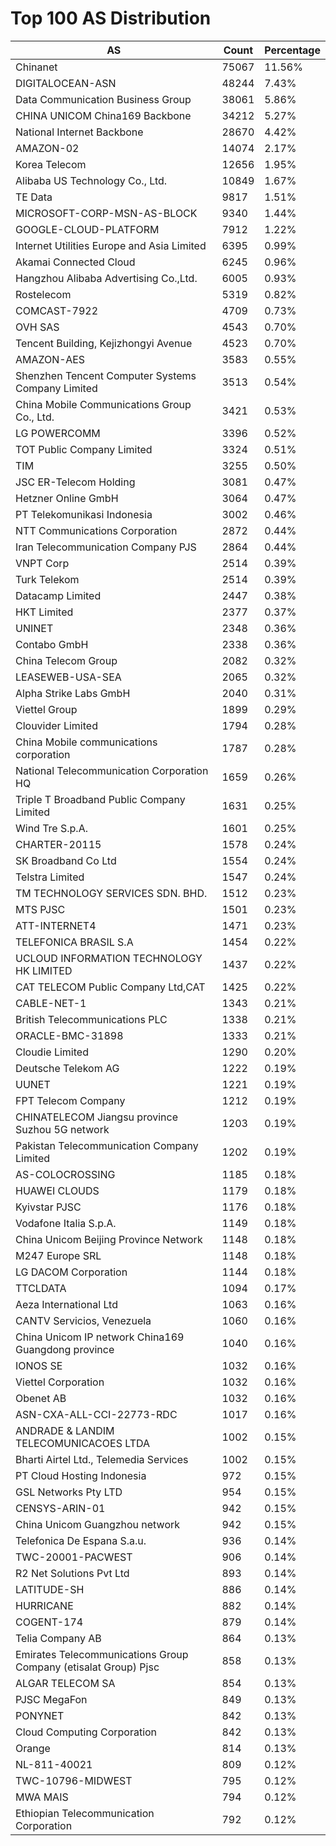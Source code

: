 # Top 100 AS Distribution
| AS | Count | Percentage |
|----|----|----|
| Chinanet | 75067 | 11.56% |
| DIGITALOCEAN-ASN | 48244 | 7.43% |
| Data Communication Business Group | 38061 | 5.86% |
| CHINA UNICOM China169 Backbone | 34212 | 5.27% |
| National Internet Backbone | 28670 | 4.42% |
| AMAZON-02 | 14074 | 2.17% |
| Korea Telecom | 12656 | 1.95% |
| Alibaba US Technology Co., Ltd. | 10849 | 1.67% |
| TE Data | 9817 | 1.51% |
| MICROSOFT-CORP-MSN-AS-BLOCK | 9340 | 1.44% |
| GOOGLE-CLOUD-PLATFORM | 7912 | 1.22% |
| Internet Utilities Europe and Asia Limited | 6395 | 0.99% |
| Akamai Connected Cloud | 6245 | 0.96% |
| Hangzhou Alibaba Advertising Co.,Ltd. | 6005 | 0.93% |
| Rostelecom | 5319 | 0.82% |
| COMCAST-7922 | 4709 | 0.73% |
| OVH SAS | 4543 | 0.70% |
| Tencent Building, Kejizhongyi Avenue | 4523 | 0.70% |
| AMAZON-AES | 3583 | 0.55% |
| Shenzhen Tencent Computer Systems Company Limited | 3513 | 0.54% |
| China Mobile Communications Group Co., Ltd. | 3421 | 0.53% |
| LG POWERCOMM | 3396 | 0.52% |
| TOT Public Company Limited | 3324 | 0.51% |
| TIM | 3255 | 0.50% |
| JSC ER-Telecom Holding | 3081 | 0.47% |
| Hetzner Online GmbH | 3064 | 0.47% |
| PT Telekomunikasi Indonesia | 3002 | 0.46% |
| NTT Communications Corporation | 2872 | 0.44% |
| Iran Telecommunication Company PJS | 2864 | 0.44% |
| VNPT Corp | 2514 | 0.39% |
| Turk Telekom | 2514 | 0.39% |
| Datacamp Limited | 2447 | 0.38% |
| HKT Limited | 2377 | 0.37% |
| UNINET | 2348 | 0.36% |
| Contabo GmbH | 2338 | 0.36% |
| China Telecom Group | 2082 | 0.32% |
| LEASEWEB-USA-SEA | 2065 | 0.32% |
| Alpha Strike Labs GmbH | 2040 | 0.31% |
| Viettel Group | 1899 | 0.29% |
| Clouvider Limited | 1794 | 0.28% |
| China Mobile communications corporation | 1787 | 0.28% |
| National Telecommunication Corporation HQ | 1659 | 0.26% |
| Triple T Broadband Public Company Limited | 1631 | 0.25% |
| Wind Tre S.p.A. | 1601 | 0.25% |
| CHARTER-20115 | 1578 | 0.24% |
| SK Broadband Co Ltd | 1554 | 0.24% |
| Telstra Limited | 1547 | 0.24% |
| TM TECHNOLOGY SERVICES SDN. BHD. | 1512 | 0.23% |
| MTS PJSC | 1501 | 0.23% |
| ATT-INTERNET4 | 1471 | 0.23% |
| TELEFONICA BRASIL S.A | 1454 | 0.22% |
| UCLOUD INFORMATION TECHNOLOGY HK LIMITED | 1437 | 0.22% |
| CAT TELECOM Public Company Ltd,CAT | 1425 | 0.22% |
| CABLE-NET-1 | 1343 | 0.21% |
| British Telecommunications PLC | 1338 | 0.21% |
| ORACLE-BMC-31898 | 1333 | 0.21% |
| Cloudie Limited | 1290 | 0.20% |
| Deutsche Telekom AG | 1222 | 0.19% |
| UUNET | 1221 | 0.19% |
| FPT Telecom Company | 1212 | 0.19% |
| CHINATELECOM Jiangsu province Suzhou 5G network | 1203 | 0.19% |
| Pakistan Telecommunication Company Limited | 1202 | 0.19% |
| AS-COLOCROSSING | 1185 | 0.18% |
| HUAWEI CLOUDS | 1179 | 0.18% |
| Kyivstar PJSC | 1176 | 0.18% |
| Vodafone Italia S.p.A. | 1149 | 0.18% |
| China Unicom Beijing Province Network | 1148 | 0.18% |
| M247 Europe SRL | 1148 | 0.18% |
| LG DACOM Corporation | 1144 | 0.18% |
| TTCLDATA | 1094 | 0.17% |
| Aeza International Ltd | 1063 | 0.16% |
| CANTV Servicios, Venezuela | 1060 | 0.16% |
| China Unicom IP network China169 Guangdong province | 1040 | 0.16% |
| IONOS SE | 1032 | 0.16% |
| Viettel Corporation | 1032 | 0.16% |
| Obenet AB | 1032 | 0.16% |
| ASN-CXA-ALL-CCI-22773-RDC | 1017 | 0.16% |
| ANDRADE & LANDIM TELECOMUNICACOES LTDA | 1002 | 0.15% |
| Bharti Airtel Ltd., Telemedia Services | 1002 | 0.15% |
| PT Cloud Hosting Indonesia | 972 | 0.15% |
| GSL Networks Pty LTD | 954 | 0.15% |
| CENSYS-ARIN-01 | 942 | 0.15% |
| China Unicom Guangzhou network | 942 | 0.15% |
| Telefonica De Espana S.a.u. | 936 | 0.14% |
| TWC-20001-PACWEST | 906 | 0.14% |
| R2 Net Solutions Pvt Ltd | 893 | 0.14% |
| LATITUDE-SH | 886 | 0.14% |
| HURRICANE | 882 | 0.14% |
| COGENT-174 | 879 | 0.14% |
| Telia Company AB | 864 | 0.13% |
| Emirates Telecommunications Group Company (etisalat Group) Pjsc | 858 | 0.13% |
| ALGAR TELECOM SA | 854 | 0.13% |
| PJSC MegaFon | 849 | 0.13% |
| PONYNET | 842 | 0.13% |
| Cloud Computing Corporation | 842 | 0.13% |
| Orange | 814 | 0.13% |
| NL-811-40021 | 809 | 0.12% |
| TWC-10796-MIDWEST | 795 | 0.12% |
| MWA MAIS | 794 | 0.12% |
| Ethiopian Telecommunication Corporation | 792 | 0.12% |
